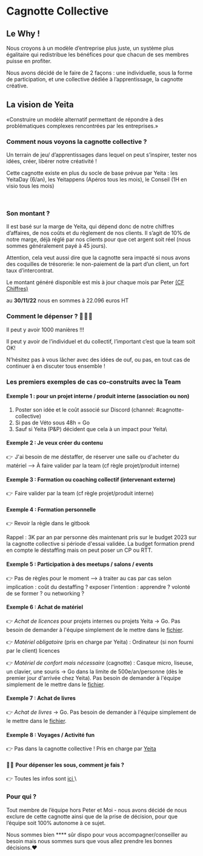 # Cagnotte Collective

## Le Why !

Nous croyons à un modèle d’entreprise plus juste, un système plus égalitaire qui redistribue les bénéfices pour que chacun de ses membres puisse en profiter.&#x20;

Nous avons décidé de le faire de 2 façons : une individuelle, sous la forme de participation, et une collective dédiée à l’apprentissage, la cagnotte créative.&#x20;

## **La vision de Yeita**

«Construire un modèle alternatif permettant de répondre à des problématiques complexes rencontrées par les entreprises.»

### **Comment nous voyons la cagnotte collective ?**&#x20;

Un terrain de jeu/ d’apprentissages dans lequel on peut s’inspirer, tester nos idées, créer, libérer notre créativité !&#x20;

Cette cagnotte existe en plus du socle de base prévue par Yeita : les YeitaDay (6/an), les Yeitappens (Apéros tous les mois), le Conseil (1H en visio tous les mois) &#x20;

<figure><img src="../../.gitbook/assets/Cagnottes Yeita - Répartition.png" alt=""><figcaption></figcaption></figure>

### **Son montant ?**&#x20;

Il est basé sur la marge de Yeita, qui dépend donc de notre chiffres d’affaires, de nos coûts et du règlement de nos clients. Il s’agit de 10% de notre marge, déjà réglé par nos clients pour que cet argent soit réel (nous sommes généralement payé à 45 jours).&#x20;

Attention, cela veut aussi dire que la cagnotte sera impacté si nous avons des coquilles de trésorerie: le non-paiement de la part d’un client, un fort taux d’intercontrat.

Le montant généré disponible est mis à jour chaque mois par Peter [(CF Chiffres) ](broken-reference)

au **30/11/22** nous en sommes à 22.096 euros HT

### &#x20;**Comment le dépenser ?** 🤑 🤑 🤑 

Il peut y avoir 1000 manières !!!&#x20;

Il peut y avoir de l’individuel et du collectif, l’important c’est que la team soit OK!&#x20;

N’hésitez pas à vous lâcher avec des idées de ouf, ou pas, en tout cas de continuer à en discuter tous ensemble !&#x20;

### Les premiers exemples de cas co-construits avec la Team&#x20;

#### **Exemple 1 :  pour un projet interne / produit interne (association ou non)**

1. Poster son idée et le coût associé sur Discord (channel: #cagnotte-collective)
2. Si pas de Véto sous 48h = Go
3. Sauf si Yeita (P\&P) décident que cela à un impact pour Yeita\


#### **Exemple 2 : Je veux créer du contenu**

👉  J'ai besoin de me déstaffer, de réserver une salle ou d'acheter du matériel --> À faire valider par la team (cf règle projet/produit interne)

#### **Exemple 3 : Formation ou coaching collectif (intervenant externe)**&#x20;

👉  Faire valider par la team (cf règle projet/produit interne)

#### **Exemple 4 : Formation personnelle**&#x20;

👉 Revoir la règle dans le gitbook&#x20;

Rappel : 3K par an par personne dès maintenant pris sur le budget 2023 sur la cagnotte collective si période d'essai validée. La budget formation prend en compte le déstaffing mais on peut poser un CP ou RTT.&#x20;

#### **Exemple 5 : Participation à des meetups / salons / events**&#x20;

👉 Pas de règles pour le moment --> à traiter au cas par cas selon implication : coût du destaffing ? exposer l'intention : apprendre ? volonté de se former ? ou networking ?

#### **Exemple 6 : Achat de matériel**

👉 _Achat de licences_ pour projets internes ou projets Yeita -> Go. Pas besoin de demander à l'équipe simplement de le mettre dans le [fichier](https://docs.google.com/spreadsheets/d/1JcRWrmeCgsEMC5Gic3hqK1hUdj3QLWlScFIFyvIBY14/edit#gid=1393811237).&#x20;

👉 _Matériel obligatoire_ (pris en charge par Yeita) : Ordinateur (si non fourni par le client) licences

👉 _Matériel de confort mais nécessaire_ (cagnotte) : Casque micro, liseuse, un clavier, une souris -> Go dans la limite de 500e/an/personne (dès le premier jour d'arrivée chez Yeita). Pas besoin de demander à l'équipe simplement de le mettre dans le [fichier](https://docs.google.com/spreadsheets/d/1JcRWrmeCgsEMC5Gic3hqK1hUdj3QLWlScFIFyvIBY14/edit#gid=1393811237).&#x20;

#### **Exemple 7 : Achat de livres**

👉 _Achat de livres_ -> Go. Pas besoin de demander à l'équipe simplement de le mettre dans le [fichier](https://docs.google.com/spreadsheets/d/1JcRWrmeCgsEMC5Gic3hqK1hUdj3QLWlScFIFyvIBY14/edit#gid=1393811237).&#x20;

#### **Exemple  8 : Voyages / Activité fun**

👉 Pas dans la cagnotte collective ! Pris en charge par [Yeita ](rituels-and-suivi-mamie.md)



#### 🤑 🤑  **Pour dépenser les sous, comment je fais ?**&#x20;

👉 Toutes les infos sont [ici ](../les-premiers-pas-chez-yeita/carte-bancaire-greater-than-cagnotte.md)\


### **Pour qui ?**&#x20;

Tout membre de l’équipe hors Peter et Moi - nous avons décidé de nous exclure de cette cagnotte ainsi que de la prise de décision, pour que l’équipe soit 100% autonome à ce sujet.&#x20;

Nous sommes bien **** sûr dispo pour vous accompagner/conseiller au besoin mais nous sommes surs que vous allez prendre les bonnes décisions.:heart:
